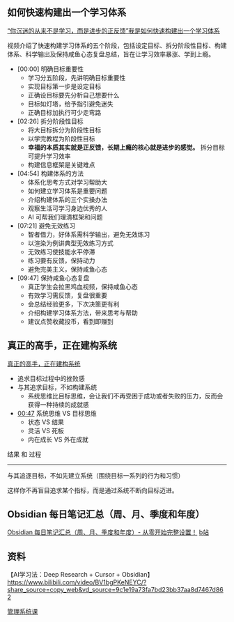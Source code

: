 ## 如何快速构建出一个学习体系

[“你沉迷的从来不是学习，而是进步的正反馈”我是如何快速构建出一个学习体系](https://www.bilibili.com/video/BV1np421S7uG/?share_source=copy_web&vd_source=9c1e19a73fa7bd23bb37aa8d7467d862)

视频介绍了快速构建学习体系的五个阶段，包括设定目标、拆分阶段性目标、构建体系、科学输出及保持咸鱼心态复盘总结，旨在让学习效率暴涨、学到上瘾。

- [00:00] 明确目标重要性
  - 学习分五阶段，先讲明确目标重要性
  - 实现目标第一步是设定目标
  - 正确设目标要先分析自己想要什么
  - 目标如灯塔，给予指引避免迷失
  - 正确目标加执行可少走弯路
- [02:26] 拆分阶段性目标
  - 将大目标拆分为阶段性目标
  - 以学完教程为阶段性目标
  - **幸福的本质其实就是正反馈，长期上瘾的核心就是进步的感觉。** 拆分目标可提升学习效率
  - 构建信息框架是关键难点
- [04:54] 构建体系的方法
  - 体系化思考方式对学习帮助大
  - 如何建立学习体系是重要问题
  - 介绍构建体系的三个实操办法
  - 观察生活可学习身边优秀的人
  - AI 可帮我们理清框架和问题
- [07:21] 避免无效练习
  - 智者借力，好体系需科学输出，避免无效练习
  - 以渲染为例讲典型无效练习方式
  - 无效练习使技能水平停滞
  - 练习要有反馈，保持动力
  - 避免完美主义，保持咸鱼心态
- [09:47] 保持咸鱼心态复盘
  - 真正学生会拉黑鸡血视频，保持咸鱼心态
  - 有效学习需反馈，复盘很重要
  - 会总结经验更多，下次决策更有利
  - 介绍构建学习体系方法，带来思考与帮助
  - 建议点赞收藏投币，看到即赚到

## 真正的高手，正在建构系统

[真正的高手，正在建构系统](https://www.bilibili.com/video/BV1sskbYBEve/?share_source=copy_web&vd_source=9c1e19a73fa7bd23bb37aa8d7467d862)

- 追求目标过程中的挫败感
- 与其追求目标，不如构建系统
  - 系统思维比目标思维，会让我们不再受困于成功或者失败的压力，反而会获得一种持续的成就感
- [00:47](https://www.bilibili.com/video/BV1sskbYBEve/?t=47.249512#t=47.25) 系统思维 VS 目标思维
  - 状态 VS 结果
  - 灵活 VS 死板
  - 内在成长 VS 外在成就


结果 和 过程

---

与其追逐目标，不如先建立系统（围绕目标一系列的行为和习惯）

这样你不再盲目追求某个指标，而是通过系统不断向目标迈进。


## Obsidian 每日笔记汇总（周、月、季度和年度）

[Obsidian 每日笔记汇总（周、月、季度和年度）- 从零开始完整设置！](https://www.youtube.com/watch?v=m5SYja0V29w&ab_channel=ConstructByDee)
[b站](https://www.bilibili.com/video/BV1Dgs4e7ES1/?spm_id_from=333.337.search-card.all.click&vd_source=22af953ea4c09540ad1966711a2d53f0)

## 资料

【AI学习法：Deep Research + Cursor + Obsidian】 https://www.bilibili.com/video/BV1bgPKeNEYC/?share_source=copy_web&vd_source=9c1e19a73fa7bd23bb37aa8d7467d862

 [管理系统课](https://pan.quark.cn/s/6937962a9d33#/list/share)